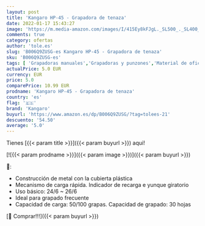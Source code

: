 ```yaml
---
layout: post
title: 'Kangaro HP-45 - Grapadora de tenaza'
date: 2022-01-17 15:43:27
image: 'https://m.media-amazon.com/images/I/415Ey8kFJgL._SL500_._SL400_.jpg'
comments: true
category: ofertas
author: 'tole.es'
slug: 'B006Q9ZUSG-es Kangaro HP-45 - Grapadora de tenaza'
sku: 'B006Q9ZUSG-es'
tags: [ 'Grapadoras manuales','Grapadoras y punzones','Material de oficina','Oficina y papelería','grapadora','kangaro', ]
actualPrice: 5.0 EUR
currency: EUR
price: 5.0
comparePrice: 10.99 EUR
prodname: 'Kangaro HP-45 - Grapadora de tenaza'
country: 'es'
flag: '🇪🇸'
brand: 'Kangaro'
buyurl: 'https://www.amazon.es/dp/B006Q9ZUSG/?tag=tolees-21'
descuento: '54.50'
average: '5.0'
---
```


Tienes [{{< param title >}}]({{< param buyurl >}}) aqui!

[![{{< param prodname >}}]({{< param image >}})]({{< param buyurl >}})

🔎:

- Construcción de metal con la cubierta plástica
- Mecanismo de carga rápida. Indicador de recarga e yunque giratorio
- Uso básico: 24/6 ~ 26/6
- Ideal para grapado frecuente
- Capacidad de carga: 50/100 grapas. Capacidad de grapado: 30 hojas

[🛒 Comprar!!!]({{< param buyurl >}})
